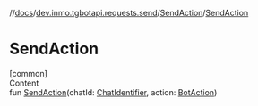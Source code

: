 //[docs](../../../index.md)/[dev.inmo.tgbotapi.requests.send](../index.md)/[SendAction](index.md)/[SendAction](-send-action.md)



# SendAction  
[common]  
Content  
fun [SendAction](-send-action.md)(chatId: [ChatIdentifier](../../dev.inmo.tgbotapi.types/-chat-identifier/index.md), action: [BotAction](../../dev.inmo.tgbotapi.types.actions/-bot-action/index.md))  



